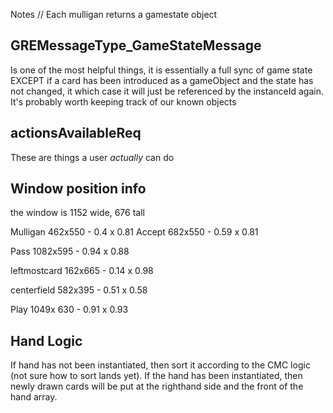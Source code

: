 Notes
// Each mulligan returns a gamestate object

## GREMessageType_GameStateMessage

Is one of the most helpful things, it is essentially a full sync of game state EXCEPT if a card has been introduced as a gameObject and the state has not changed, it which case it will just be referenced by the instanceId again. It's probably worth keeping track of our known objects

## actionsAvailableReq

These are things a user _actually_ can do

## Window position info

the window is 1152 wide, 676 tall

Mulligan 462x550 - 0.4 x 0.81
Accept 682x550 - 0.59 x 0.81

Pass 1082x595 - 0.94 x 0.88

leftmostcard 162x665 - 0.14 x 0.98

centerfield 582x395 - 0.51 x 0.58

Play 1049x 630 - 0.91 x 0.93

## Hand Logic

If hand has not been instantiated, then sort it according to the CMC logic (not sure how to sort lands yet).
If the hand has been instantiated, then newly drawn cards will be put at the righthand side and the front of the hand array.
